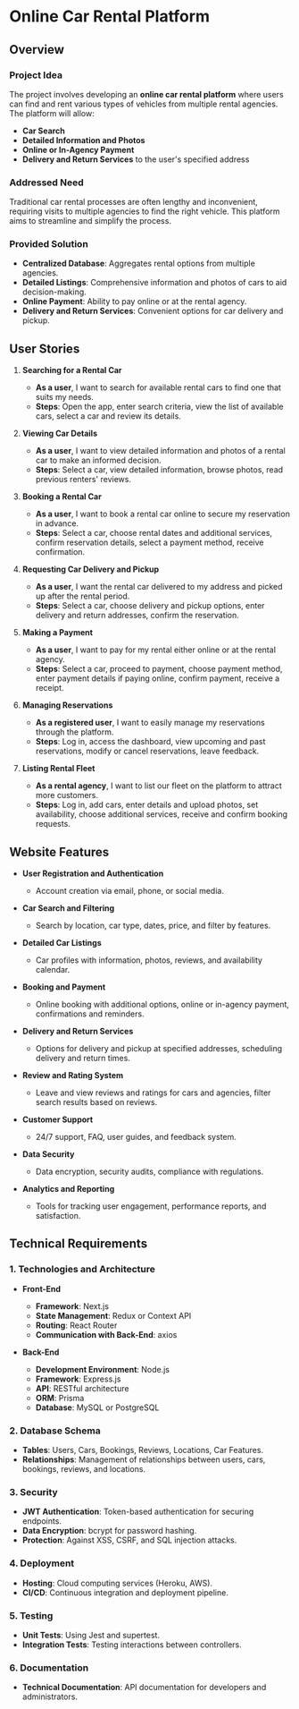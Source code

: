 # Online Car Rental Platform

## Overview

### Project Idea

The project involves developing an **online car rental platform** where users can find and rent various types of vehicles from multiple rental agencies. The platform will allow:
- **Car Search**
- **Detailed Information and Photos**
- **Online or In-Agency Payment**
- **Delivery and Return Services** to the user's specified address

### Addressed Need

Traditional car rental processes are often lengthy and inconvenient, requiring visits to multiple agencies to find the right vehicle. This platform aims to streamline and simplify the process.

### Provided Solution

- **Centralized Database**: Aggregates rental options from multiple agencies.
- **Detailed Listings**: Comprehensive information and photos of cars to aid decision-making.
- **Online Payment**: Ability to pay online or at the rental agency.
- **Delivery and Return Services**: Convenient options for car delivery and pickup.

## User Stories

1. **Searching for a Rental Car**
   - **As a user**, I want to search for available rental cars to find one that suits my needs.
   - **Steps**: Open the app, enter search criteria, view the list of available cars, select a car and review its details.

2. **Viewing Car Details**
   - **As a user**, I want to view detailed information and photos of a rental car to make an informed decision.
   - **Steps**: Select a car, view detailed information, browse photos, read previous renters' reviews.

3. **Booking a Rental Car**
   - **As a user**, I want to book a rental car online to secure my reservation in advance.
   - **Steps**: Select a car, choose rental dates and additional services, confirm reservation details, select a payment method, receive confirmation.

4. **Requesting Car Delivery and Pickup**
   - **As a user**, I want the rental car delivered to my address and picked up after the rental period.
   - **Steps**: Select a car, choose delivery and pickup options, enter delivery and return addresses, confirm the reservation.

5. **Making a Payment**
   - **As a user**, I want to pay for my rental either online or at the rental agency.
   - **Steps**: Select a car, proceed to payment, choose payment method, enter payment details if paying online, confirm payment, receive a receipt.

6. **Managing Reservations**
   - **As a registered user**, I want to easily manage my reservations through the platform.
   - **Steps**: Log in, access the dashboard, view upcoming and past reservations, modify or cancel reservations, leave feedback.

7. **Listing Rental Fleet**
   - **As a rental agency**, I want to list our fleet on the platform to attract more customers.
   - **Steps**: Log in, add cars, enter details and upload photos, set availability, choose additional services, receive and confirm booking requests.

## Website Features

- **User Registration and Authentication**
  - Account creation via email, phone, or social media.

- **Car Search and Filtering**
  - Search by location, car type, dates, price, and filter by features.

- **Detailed Car Listings**
  - Car profiles with information, photos, reviews, and availability calendar.

- **Booking and Payment**
  - Online booking with additional options, online or in-agency payment, confirmations and reminders.

- **Delivery and Return Services**
  - Options for delivery and pickup at specified addresses, scheduling delivery and return times.

- **Review and Rating System**
  - Leave and view reviews and ratings for cars and agencies, filter search results based on reviews.

- **Customer Support**
  - 24/7 support, FAQ, user guides, and feedback system.

- **Data Security**
  - Data encryption, security audits, compliance with regulations.

- **Analytics and Reporting**
  - Tools for tracking user engagement, performance reports, and satisfaction.

## Technical Requirements

### 1. Technologies and Architecture

- **Front-End**
  - **Framework**: Next.js
  - **State Management**: Redux or Context API
  - **Routing**: React Router
  - **Communication with Back-End**: axios

- **Back-End**
  - **Development Environment**: Node.js
  - **Framework**: Express.js
  - **API**: RESTful architecture
  - **ORM**: Prisma
  - **Database**: MySQL or PostgreSQL

### 2. Database Schema

- **Tables**: Users, Cars, Bookings, Reviews, Locations, Car Features.
- **Relationships**: Management of relationships between users, cars, bookings, reviews, and locations.

### 3. Security

- **JWT Authentication**: Token-based authentication for securing endpoints.
- **Data Encryption**: bcrypt for password hashing.
- **Protection**: Against XSS, CSRF, and SQL injection attacks.

### 4. Deployment

- **Hosting**: Cloud computing services (Heroku, AWS).
- **CI/CD**: Continuous integration and deployment pipeline.

### 5. Testing

- **Unit Tests**: Using Jest and supertest.
- **Integration Tests**: Testing interactions between controllers.

### 6. Documentation

- **Technical Documentation**: API documentation for developers and administrators.
